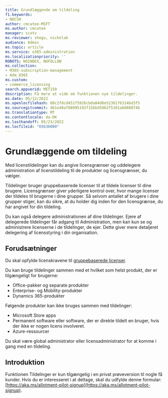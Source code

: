```yaml
---
title: Grundlæggende om tildeling
f1.keywords:
- NOCSH
author: cmcatee-MSFT
ms.author: cmcatee
manager: scotv
ms.reviewer: shegu, nicholak
audience: Admin
ms.topic: article
ms.service: o365-administration
ms.localizationpriority: ''
ROBOTS: NOINDEX, NOFOLLOW
ms.collection:
- M365-subscription-management
- Adm_O365
ms.custom:
- commerce_licensing
search.appverid: MET150
description: Få mere at vide om funktionen nye tildelinger.
ms.date: 05/12/2022
ms.openlocfilehash: 60c2fdcd451f5926cbda84d8e5236176314bd3f5
ms.sourcegitcommit: db1e48af88995193f15bbd5962f5101a6088074b
ms.translationtype: MT
ms.contentlocale: da-DK
ms.lasthandoff: 05/23/2022
ms.locfileid: "65636080"
---
```

# <a name="allotment-basics"></a>Grundlæggende om tildeling

Med licenstildelinger kan du angive licensgrænser og uddelegere administration af licenstildeling til de produkter og licensgrænser, du vælger.

Tildelinger bruger gruppebaserede licenser til at tildele licenser til dine brugere. Licensgrænser giver yderligere kontrol over, hvor mange licenser der tildeles til brugerne i dine grupper. Så selvom antallet af brugere i dine grupper stiger, kan du sikre, at du holder dig inden for den licensgrænse, du har angivet for din tildeling.

Du kan også delegere administrationen af dine tildelinger. Ejere af delegerede tildelinger får adgang til Administration, men kan kun se og administrere licenserne i de tildelinger, de ejer. Dette giver mere detaljeret delegering af licensstyring i din organisation.

## <a name="prerequisites"></a>Forudsætninger

Du skal opfylde licenskravene til [gruppebaserede licenser](/azure/active-directory/fundamentals/active-directory-licensing-whatis-azure-portal#licensing-requirements).

Du kan bruge tildelinger sammen med et hvilket som helst produkt, der er tilgængeligt for brugerne:

- Office-pakker og separate produkter
- Enterprise- og Mobility-produkter
- Dynamics 365-produkter

Følgende produkter kan ikke bruges sammen med tildelinger:

- Microsoft Store apps
- Permanent software eller software, der er direkte tildelt en bruger, hvis der ikke er nogen licens involveret.
- Azure-ressourcer

Du skal være global administrator eller licensadministrator for at komme i gang med en tildeling.

## <a name="getting-started"></a>Introduktion

Funktionen Tildelinger er kun tilgængelig i en privat prøveversion til nogle få kunder. Hvis du er interesseret i at deltage, skal du udfylde denne formular: [https://aka.ms/allotment-pilot-signup](https://aka.ms/allotment-pilot-signup).